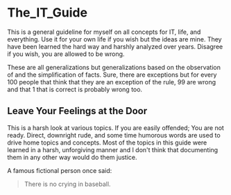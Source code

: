 # The_IT_Guide
This is a general guideline for myself on all concepts for IT, life, and everything. Use it for your own life if you wish but the ideas are mine. They have been learned the hard way and harshly analyzed over years. Disagree if you wish, you are allowed to be wrong.

These are all generalizations but generalizations based on the observation of and the simplification of facts. Sure, there are exceptions but for every 100 people that think that they are an exception of the rule, 99 are wrong and that 1 that is correct is probably wrong too.


## Leave Your Feelings at the Door
This is a harsh look at various topics. If you are easily offended; You are not ready.
Direct, downright rude, and some time humorous words are used to drive home topics and concepts. Most of the topics in this guide were learned in a harsh, unforgiving manner and I don't think that documenting them in any other way would do them justice.

A famous fictional person once said:
>There is no crying in baseball.

